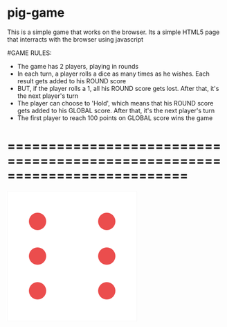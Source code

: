 # pig-game
This is a simple game that works on the browser. Its a simple HTML5 page that interracts with the browser using javascript

#GAME RULES:
- The game has 2 players, playing in rounds
- In each turn, a player rolls a dice as many times as he wishes. Each result gets added to his ROUND score
- BUT, if the player rolls a 1, all his ROUND score gets lost. After that, it's the next player's turn
- The player can choose to 'Hold', which means that his ROUND score gets added to his GLOBAL score. After that, it's the next player's turn
- The first player to reach 100 points on GLOBAL score wins the game

==========================================================================
==========================================================================

![Dice 6](https://github.com/martinsewere/pig-game/blob/master/dice-6.png)
